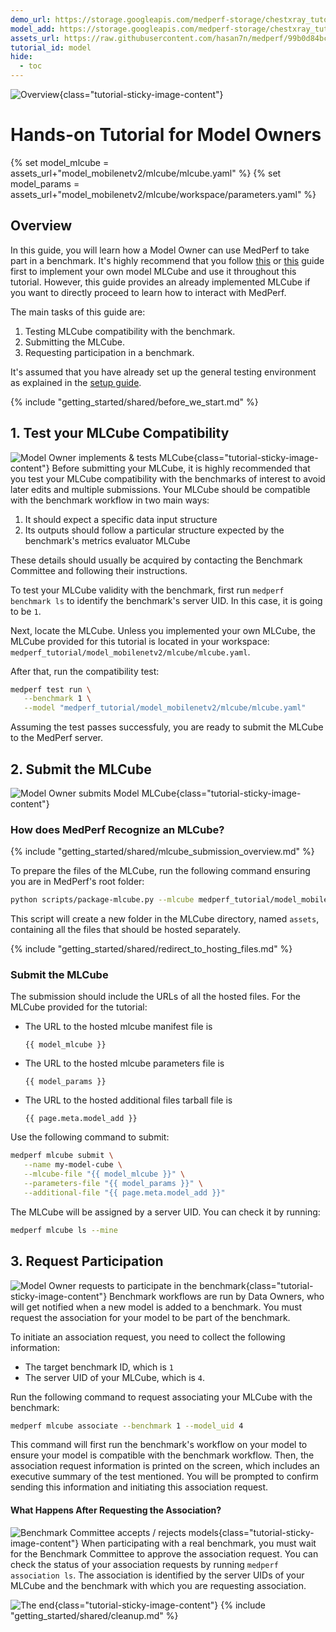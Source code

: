 ```yaml
---
demo_url: https://storage.googleapis.com/medperf-storage/chestxray_tutorial/demo_data.tar.gz
model_add: https://storage.googleapis.com/medperf-storage/chestxray_tutorial/mobilenetv2_weights.tar.gz
assets_url: https://raw.githubusercontent.com/hasan7n/medperf/99b0d84bc107415d9fc6f69c4ea3fcdfbf22315d/examples/chestxray_tutorial/
tutorial_id: model
hide:
  - toc
---
```

![Overview](../tutorial_images/overview.png){class="tutorial-sticky-image-content"}
# Hands-on Tutorial for Model Owners

{% set model_mlcube = assets_url+"model_mobilenetv2/mlcube/mlcube.yaml" %}
{% set model_params = assets_url+"model_mobilenetv2/mlcube/workspace/parameters.yaml" %}

## Overview

In this guide, you will learn how a Model Owner can use MedPerf to take part in a benchmark. It's highly recommend that you follow [this](../mlcubes/mlcube_models.md) or [this](../mlcubes/gandlf_mlcube.md) guide first to implement your own model MLCube and use it throughout this tutorial. However, this guide provides an already implemented MLCube if you want to directly proceed to learn how to interact with MedPerf.

The main tasks of this guide are:

1. Testing MLCube compatibility with the benchmark.
2. Submitting the MLCube.
3. Requesting participation in a benchmark.

It's assumed that you have already set up the general testing environment as explained in the [setup guide](setup.md).

{% include "getting_started/shared/before_we_start.md" %}

## 1. Test your MLCube Compatibility

![Model Owner implements & tests MLCube](../tutorial_images/mo-1-mo-implements-cube.png){class="tutorial-sticky-image-content"}
Before submitting your MLCube, it is highly recommended that you test your MLCube compatibility with the benchmarks of interest to avoid later edits and multiple submissions. Your MLCube should be compatible with the benchmark workflow in two main ways:

1. It should expect a specific data input structure
2. Its outputs should follow a particular structure expected by the benchmark's metrics evaluator MLCube

These details should usually be acquired by contacting the Benchmark Committee and following their instructions.

To test your MLCube validity with the benchmark, first run `medperf benchmark ls` to identify the benchmark's server UID. In this case, it is going to be `1`.

Next, locate the MLCube. Unless you implemented your own MLCube, the MLCube provided for this tutorial is located in your workspace: `medperf_tutorial/model_mobilenetv2/mlcube/mlcube.yaml`.

After that, run the compatibility test:

```bash
medperf test run \
   --benchmark 1 \
   --model "medperf_tutorial/model_mobilenetv2/mlcube/mlcube.yaml"

```

Assuming the test passes successfuly, you are ready to submit the MLCube to the MedPerf server.

## 2. Submit the MLCube

![Model Owner submits Model MLCube](../tutorial_images/mo-2-mo-submits-model.png){class="tutorial-sticky-image-content"}
### How does MedPerf Recognize an MLCube?

{% include "getting_started/shared/mlcube_submission_overview.md" %}

To prepare the files of the MLCube, run the following command ensuring you are in MedPerf's root folder:

```bash
python scripts/package-mlcube.py --mlcube medperf_tutorial/model_mobilenetv2/mlcube --mlcube-types model
```

This script will create a new folder in the MLCube directory, named `assets`, containing all the files that should be hosted separately.

{% include "getting_started/shared/redirect_to_hosting_files.md" %}

### Submit the MLCube

The submission should include the URLs of all the hosted files. For the MLCube provided for the tutorial:

- The URL to the hosted mlcube manifest file is

   ```text
   {{ model_mlcube }}
   ```

- The URL to the hosted mlcube parameters file is

   ```text
   {{ model_params }}
   ```

- The URL to the hosted additional files tarball file is

   ```text
   {{ page.meta.model_add }}
   ```

Use the following command to submit:

```bash
medperf mlcube submit \
   --name my-model-cube \
   --mlcube-file "{{ model_mlcube }}" \
   --parameters-file "{{ model_params }}" \
   --additional-file "{{ page.meta.model_add }}"
```

The MLCube will be assigned by a server UID. You can check it by running:

```bash
medperf mlcube ls --mine
```

## 3. Request Participation

![Model Owner requests to participate in the benchmark](../tutorial_images/mo-3-mo-requests-participation.png){class="tutorial-sticky-image-content"}
Benchmark workflows are run by Data Owners, who will get notified when a new model is added to a benchmark. You must request the association for your model to be part of the benchmark.

To initiate an association request, you need to collect the following information:

- The target benchmark ID, which is `1`
- The server UID of your MLCube, which is `4`.

Run the following command to request associating your MLCube with the benchmark:

```bash
medperf mlcube associate --benchmark 1 --model_uid 4
```

This command will first run the benchmark's workflow on your model to ensure your model is compatible with the benchmark workflow. Then, the association request information is printed on the screen, which includes an executive summary of the test mentioned. You will be prompted to confirm sending this information and initiating this association request.

#### What Happens After Requesting the Association?
![Benchmark Committee accepts / rejects models](../tutorial_images/mo-4-bc-accepts-rejects-models.png){class="tutorial-sticky-image-content"}
When participating with a real benchmark, you must wait for the Benchmark Committee to approve the association request. You can check the status of your association requests by running `medperf association ls`. The association is identified by the server UIDs of your MLCube and the benchmark with which you are requesting association.

![The end](../tutorial_images/the-end.png){class="tutorial-sticky-image-content"}
{% include "getting_started/shared/cleanup.md" %}
